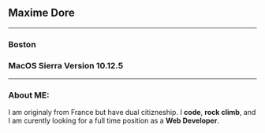 ## Maxime Dore

---

### Boston
### MacOS Sierra Version 10.12.5

---

### About ME:
I am originaly from France but have dual citizneship. I **code**, **rock climb**, and I am curently looking for a full time position as a **Web Developer**.
